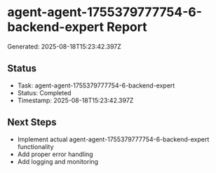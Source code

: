 # agent-agent-1755379777754-6-backend-expert Report

Generated: 2025-08-18T15:23:42.397Z

## Status
- Task: agent-agent-1755379777754-6-backend-expert
- Status: Completed
- Timestamp: 2025-08-18T15:23:42.397Z

## Next Steps
- Implement actual agent-agent-1755379777754-6-backend-expert functionality
- Add proper error handling
- Add logging and monitoring
